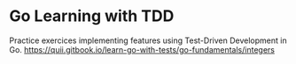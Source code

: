 # Go Learning with TDD
Practice exercices implementing features using Test-Driven Development in Go.
https://quii.gitbook.io/learn-go-with-tests/go-fundamentals/integers
